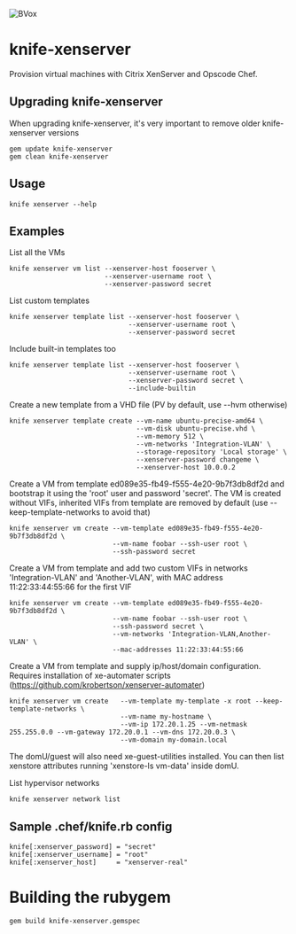 ![BVox](http://bvox.net/images/logo-bvox-big.png)
# knife-xenserver

Provision virtual machines with Citrix XenServer and Opscode Chef.

## Upgrading knife-xenserver

When upgrading knife-xenserver, it's very important to remove older knife-xenserver versions

    gem update knife-xenserver
    gem clean knife-xenserver

## Usage

    knife xenserver --help

## Examples

List all the VMs

    knife xenserver vm list --xenserver-host fooserver \
                            --xenserver-username root \
                            --xenserver-password secret


List custom templates

    knife xenserver template list --xenserver-host fooserver \
                                  --xenserver-username root \
                                  --xenserver-password secret

Include built-in templates too

    knife xenserver template list --xenserver-host fooserver \
                                  --xenserver-username root \
                                  --xenserver-password secret \
                                  --include-builtin

Create a new template from a VHD file (PV by default, use --hvm otherwise) 

    knife xenserver template create --vm-name ubuntu-precise-amd64 \
                                    --vm-disk ubuntu-precise.vhd \
                                    --vm-memory 512 \
                                    --vm-networks 'Integration-VLAN' \
                                    --storage-repository 'Local storage' \
                                    --xenserver-password changeme \
                                    --xenserver-host 10.0.0.2 


Create a VM from template ed089e35-fb49-f555-4e20-9b7f3db8df2d and bootstrap it using the 'root' user and password 'secret'. The VM is created without VIFs, inherited VIFs from template are removed by default (use --keep-template-networks to avoid that)

    knife xenserver vm create --vm-template ed089e35-fb49-f555-4e20-9b7f3db8df2d \
                              --vm-name foobar --ssh-user root \
                              --ssh-password secret 

Create a VM from template and add two custom VIFs in networks 'Integration-VLAN' and 'Another-VLAN', with MAC address 11:22:33:44:55:66 for the first VIF

    knife xenserver vm create --vm-template ed089e35-fb49-f555-4e20-9b7f3db8df2d \
                              --vm-name foobar --ssh-user root \
                              --ssh-password secret \
                              --vm-networks 'Integration-VLAN,Another-VLAN' \
                              --mac-addresses 11:22:33:44:55:66

Create a VM from template and supply ip/host/domain configuration. Requires installation of xe-automater scripts
(https://github.com/krobertson/xenserver-automater)

    knife xenserver vm create   --vm-template my-template -x root --keep-template-networks \
                                --vm-name my-hostname \
                                --vm-ip 172.20.1.25 --vm-netmask 255.255.0.0 --vm-gateway 172.20.0.1 --vm-dns 172.20.0.3 \
                                --vm-domain my-domain.local

The domU/guest will also need xe-guest-utilities installed. You can then list xenstore attributes running 'xenstore-ls vm-data' inside domU.

List hypervisor networks

    knife xenserver network list

## Sample .chef/knife.rb config

    knife[:xenserver_password] = "secret"
    knife[:xenserver_username] = "root"
    knife[:xenserver_host]     = "xenserver-real"


# Building the rubygem

    gem build knife-xenserver.gemspec
